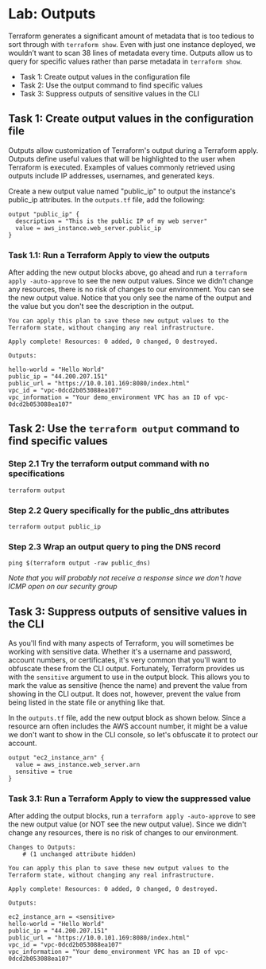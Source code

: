 # Lab: Outputs

Terraform generates a significant amount of metadata that is too tedious to sort through with `terraform show`. Even with just one instance deployed, we wouldn’t want to scan 38 lines of metadata every time. Outputs allow us to query for specific values rather than parse metadata in `terraform show`.

- Task 1: Create output values in the configuration file
- Task 2: Use the output command to find specific values
- Task 3: Suppress outputs of sensitive values in the CLI

## Task 1: Create output values in the configuration file

Outputs allow customization of Terraform's output during a Terraform apply.  Outputs define useful values that will be highlighted to the user when Terraform is executed. Examples of values commonly retrieved using outputs include IP addresses, usernames, and generated keys.

Create a new output value named "public_ip" to output the instance's public_ip attributes. In the `outputs.tf` file, add the following:

```hcl
output "public_ip" {
  description = "This is the public IP of my web server"
  value = aws_instance.web_server.public_ip
}
```

### Task 1.1: Run a Terraform Apply to view the outputs

After adding the new output blocks above, go ahead and run a `terraform apply -auto-approve` to see the new output values. Since we didn't change any resources, there is no risk of changes to our environment. You can see the new output value. Notice that you only see the name of the output and the value but you don't see the description in the output.  

```text
You can apply this plan to save these new output values to the Terraform state, without changing any real infrastructure.

Apply complete! Resources: 0 added, 0 changed, 0 destroyed.

Outputs:

hello-world = "Hello World"
public_ip = "44.200.207.151"
public_url = "https://10.0.101.169:8080/index.html"
vpc_id = "vpc-0dcd2b053088ea107"
vpc_information = "Your demo_environment VPC has an ID of vpc-0dcd2b053088ea107"
```

## Task 2: Use the `terraform output` command to find specific values

### Step 2.1 Try the terraform output command with no specifications

```shell
terraform output
```

### Step 2.2 Query specifically for the public_dns attributes

```shell
terraform output public_ip
```

### Step 2.3 Wrap an output query to ping the DNS record

```shell
ping $(terraform output -raw public_dns)
```

_Note that you will probably not receive a response since we don't have ICMP open on our security group_

## Task 3: Suppress outputs of sensitive values in the CLI

As you'll find with many aspects of Terraform, you will sometimes be working with sensitive data. Whether it's a username and password, account numbers, or certificates, it's very common that you'll want to obfuscate these from the CLI output. Fortunately, Terraform provides us with the `sensitive` argument to use in the output block. This allows you to mark the value as sensitive (hence the name) and prevent the value from showing in the CLI output. It does not, however, prevent the value from being listed in the state file or anything like that.

In the `outputs.tf` file, add the new output block as shown below. Since a resource arn often includes the AWS account number, it might be a value we don't want to show in the CLI console, so let's obfuscate it to protect our account.

```hcl
output "ec2_instance_arn" {
  value = aws_instance.web_server.arn
  sensitive = true
}
```

### Task 3.1: Run a Terraform Apply to view the suppressed value

After adding the output blocks, run a `terraform apply -auto-approve` to see the new output value (or NOT see the new output value). Since we didn't change any resources, there is no risk of changes to our environment.

```text
Changes to Outputs:
    # (1 unchanged attribute hidden)

You can apply this plan to save these new output values to the Terraform state, without changing any real infrastructure.

Apply complete! Resources: 0 added, 0 changed, 0 destroyed.

Outputs:

ec2_instance_arn = <sensitive>
hello-world = "Hello World"
public_ip = "44.200.207.151"
public_url = "https://10.0.101.169:8080/index.html"
vpc_id = "vpc-0dcd2b053088ea107"
vpc_information = "Your demo_environment VPC has an ID of vpc-0dcd2b053088ea107"
```
